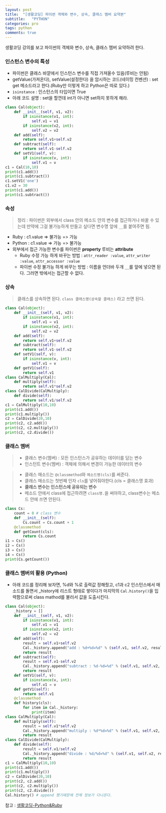 ```yaml
---
layout: post
title:  "[생활코딩] 파이썬 객체와 변수, 상속, 클래스 멤버 요약본"
subtitle:   "PYTHON"
categories: pro
tags: python
comments: true
---
```


생활코딩 강의를 보고 파이썬의 객체와 변수, 상속, 클래스 멤버  요약하려 한다.



### 인스턴스 변수의 특성
- 파이썬은 클래스 바깥에서 인스턴스 변수를 직접 가져올수 있음(루비는 안됨)
- getValue(가져온다), setValue(설정한다) 을 암시하는 코드(네이밍 컨벤션) : set get 메소드라고 한다.(Ruby만 이렇게 하고 Python은 따로 있다.)
- ```isinstance``` : 인스턴스의 타입이면 True
- 아래 코드 설명 : set을 할껀데 int가 아니면 set하지 못하게 해라.

```python
class Cal(object):
    def __init__(self, v1, v2):
        if isinstance(v1, int):
            self.v1 = v1
        if isinstance(v2, int):
            self.v2 = v2
    def add(self):
        return self.v1+self.v2
    def subtract(self):
        return self.v1-self.v2
    def setV1(self, v):
        if isinstance(v, int):
            self.v1 = v
c1 = Cal(10,10)
print(c1.add())
print(c1.subtract())
c1.setV1('one')
c1.v2 = 30
print(c1.add())
print(c1.subtract())
```
  
  
### 속성
> 정리 : 파이썬은 외부에서 class 안의 메소드 안의 변수를 접근하거나 바꿀 수 있는데 만약에 그걸 불가능하게 만들고 싶다면 변수명 앞에 ```__```를 붙여주면 됨.
  
- Ruby : c1.value => 불가능 => 가능
- Python : c1.value => 가능 => 불가능
- 외부에서 접근 가능한 변수를 파이썬은 **property** 루비는 **attribute**
    - Ruby 수정 가능 하게 바꾸는 방법 : ```attr_reader :value```, ```attr_writer :value```, ```attr_accessor :value```
    - 파이썬 수정 불가능 하게 바꾸는 방법 : 이름을 언더바 두개 ```__```를 앞에 넣으면 된다. 그러면 밖에서는 접근할 수 없다.
  
  
### 상속
  
> 클래스를 상속하면 된다. ```class 클래스명(상속할 클래스)``` 라고 쓰면 된다.
  
```python
class Cal(object):
    def __init__(self, v1, v2):
        if isinstance(v1, int):
            self.v1 = v1
        if isinstance(v2, int):
            self.v2 = v2
    def add(self):
        return self.v1+self.v2
    def subtract(self):
        return self.v1-self.v2
    def setV1(self, v):
        if isinstance(v, int):
            self.v1 = v
    def getV1(self):
        return self.v1
class CalMultiply(Cal):
    def multiply(self):
        return self.v1*self.v2
class CalDivide(CalMultiply):
    def divide(self):
        return self.v1/self.v2
c1 = CalMultiply(10,10)
print(c1.add())
print(c1.multiply())
c2 = CalDivide(20,10)
print(c2, c2.add())
print(c2, c2.multiply())
print(c2, c2.divide())
```
  
  
### 클래스 멤버
  
> - 클래스 변수(멤버) : 모든 인스턴스가 공유하는 데이터를 담는 변수
> - 인스턴트 변수(멤버) : 객체에 의해서 변경이 가능한 데이터의 변수
  
> - 클래스 매소드는 ```@classmethod```와 ```메소드명(cls)```를 써준다.
> - 클래스 매소드는 첫번째 인자 ```cls```를 넣어줘야한다.(cls = 클래스명 효과)
> - **클래스 변수는 인스턴스에 공유되는 변수**
> - 메소드 안에서 class에 접근하려면 ```class명.```을 써야하고, class변수는 메소드 안에 쓰면 안된다.
  
```python
class Cs:
    count = 0 # class 변수
    def __init__(self):
        Cs.count = Cs.count + 1
    @classmethod
    def getCount(cls):
        return Cs.count
i1 = Cs()
i2 = Cs()
i3 = Cs()
i4 = Cs()
print(Cs.getCount())
```
  
  
### 클래스 맴버의 활용 (Python)

- 아래 코드를 정리해 보자면, %d와 %로 출력값 정해줬고, c1과 c2 인스턴스에서 매소드를 돌면서 _history에 리스트 형태로 쌓이다가 마지막의 ```Cal.history()```을 입력함으로써 class mathod를 불러서 값을 도출시킨다.
  
```python
class Cal(object):
    _history = []
    def __init__(self, v1, v2):
        if isinstance(v1, int):
            self.v1 = v1
        if isinstance(v2, int):
            self.v2 = v2
    def add(self):
        result = self.v1+self.v2
        Cal._history.append("add : %d+%d=%d" % (self.v1, self.v2, result))
        return result
    def subtract(self):
        result = self.v1-self.v2
        Cal._history.append("subtract : %d-%d=%d" % (self.v1, self.v2, result))
        return result
    def setV1(self, v):
        if isinstance(v, int):
            self.v1 = v
    def getV1(self):
        return self.v1
    @classmethod
    def history(cls):
        for item in Cal._history:
            print(item)
class CalMultiply(Cal):
    def multiply(self):
        result = self.v1*self.v2
        Cal._history.append("multiply : %d*%d=%d" % (self.v1, self.v2, result))
        return result
class CalDivide(CalMultiply):
    def divide(self):
        result = self.v1/self.v2
        Cal._history.append("divide : %d/%d=%d" % (self.v1, self.v2, result))
        return result
c1 = CalMultiply(10,10)
print(c1.add())
print(c1.multiply())
c2 = CalDivide(20,10)
print(c2, c2.add())
print(c2, c2.multiply())
print(c2, c2.divide())
Cal.history() # append 했기때문에 전체 정보가 다나온다.
```

  
참고 : [생활코딩-Python&Ruby](https://opentutorials.org/course/1750/10000)

